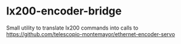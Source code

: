 # lx200-encoder-bridge

Small utility to translate lx200 commands into calls to https://github.com/telescopio-montemayor/ethernet-encoder-servo
